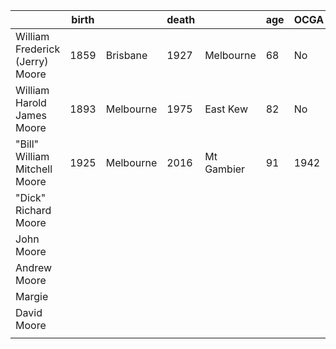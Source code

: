 
|                                 | birth |           | death |            | age | OCGA |
| ------------------------------- | ----- | --------- | ----- | ---------- | --- | ---- |
| William Frederick (Jerry) Moore | 1859  | Brisbane  | 1927  | Melbourne  | 68  | No   |
| William Harold James Moore      | 1893  | Melbourne | 1975  | East Kew   | 82  | No   |
| "Bill" William Mitchell Moore   | 1925  | Melbourne | 2016  | Mt Gambier | 91  | 1942 |
| "Dick" Richard  Moore           |       |           |       |            |     |      |
| John Moore                      |       |           |       |            |     |      |
| Andrew Moore                    |       |           |       |            |     |      |
| Margie                          |       |           |       |            |     |      |
| David Moore                     |       |           |       |            |     |      |
|                                 |       |           |       |            |     |      |
